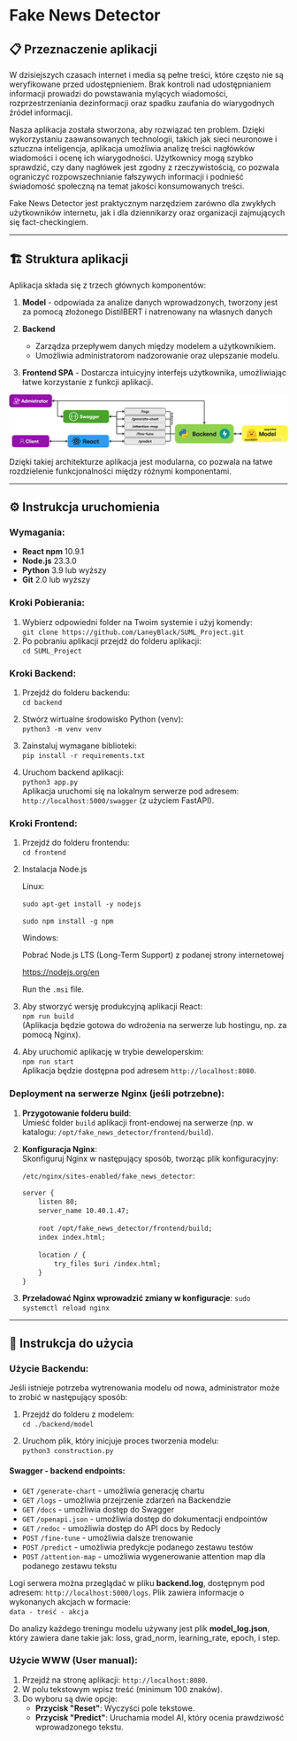 # Fake News Detector  

## 📋 Przeznaczenie aplikacji  
W dzisiejszych czasach internet i media są pełne treści, które często nie są weryfikowane przed udostępnieniem. Brak kontroli nad udostępnianiem informacji prowadzi do powstawania mylących wiadomości, rozprzestrzeniania dezinformacji oraz spadku zaufania do wiarygodnych źródeł informacji.  

Nasza aplikacja została stworzona, aby rozwiązać ten problem. Dzięki wykorzystaniu zaawansowanych technologii, takich jak sieci neuronowe i sztuczna inteligencja, aplikacja umożliwia analizę treści nagłówków wiadomości i ocenę ich wiarygodności. Użytkownicy mogą szybko sprawdzić, czy dany nagłówek jest zgodny z rzeczywistością, co pozwala ograniczyć rozpowszechnianie fałszywych informacji i podnieść świadomość społeczną na temat jakości konsumowanych treści.  

Fake News Detector jest praktycznym narzędziem zarówno dla zwykłych użytkowników internetu, jak i dla dziennikarzy oraz organizacji zajmujących się fact-checkingiem.  

---

## 🏗️ Struktura aplikacji  
Aplikacja składa się z trzech głównych komponentów:  

1. **Model** - odpowiada za analize danych wprowadzonych, tworzony jest za pomocą złożonego DistilBERT i natrenowany na własnych danych  

2. **Backend**  
   - Zarządza przepływem danych między modelem a użytkownikiem.  
   - Umożliwia administratorom nadzorowanie oraz ulepszanie modelu.  

3. **Frontend SPA** - Dostarcza intuicyjny interfejs użytkownika, umożliwiając łatwe korzystanie z funkcji aplikacji.  

![img.png](img.png)

Dzięki takiej architekturze aplikacja jest modularna, co pozwala na łatwe rozdzielenie funkcjonalności między różnymi komponentami.

---

## ⚙️ Instrukcja uruchomienia  

### Wymagania:  
- **React npm** 10.9.1  
- **Node.js** 23.3.0  
- **Python** 3.9 lub wyższy  
- **Git** 2.0 lub wyższy

### Kroki Pobierania:

1. Wybierz odpowiedni folder na Twoim systemie i użyj komendy:  
   `git clone https://github.com/LaneyBlack/SUML_Project.git`
2. Po pobraniu aplikacji przejdź do folderu aplikacji:  
   `cd SUML_Project`

### Kroki Backend:

1. Przejdź do folderu backendu:  
   `cd backend`

2. Stwórz wirtualne środowisko Python (venv):  
   `python3 -m venv venv`

3. Zainstaluj wymagane biblioteki:  
   `pip install -r requirements.txt`

4. Uruchom backend aplikacji:  
   `python3 app.py`  
   Aplikacja uruchomi się na lokalnym serwerze pod adresem: `http://localhost:5000/swagger` (z użyciem FastAPI).

### Kroki Frontend:

1. Przejdź do folderu frontendu:  
   `cd frontend`

2. Instalacja Node.js

   Linux:
   
   `sudo apt-get install -y nodejs`
   
   `sudo npm install -g npm`

   Windows:
   
   Pobrać Node.js LTS (Long-Term Support) z podanej strony internetowej 
   
   https://nodejs.org/en

   Run the `.msi` file.


3. Aby stworzyć wersję produkcyjną aplikacji React:  
   `npm run build`  
   (Aplikacja będzie gotowa do wdrożenia na serwerze lub hostingu, np. za pomocą Nginx).

4. Aby uruchomić aplikację w trybie deweloperskim:  
   `npm run start`  
   Aplikacja będzie dostępna pod adresem `http://localhost:8080`.

### Deployment na serwerze Nginx (jeśli potrzebne):

1. **Przygotowanie folderu build**:  
   Umieść folder `build` aplikacji front-endowej na serwerze (np. w katalogu: `/opt/fake_news_detector/frontend/build`).

2. **Konfiguracja Nginx**:  
   Skonfiguruj Nginx w następujący sposób, tworząc plik konfiguracyjny:

   `/etc/nginx/sites-enabled/fake_news_detector`:  
   ```nginx
   server {
       listen 80;
       server_name 10.40.1.47;

       root /opt/fake_news_detector/frontend/build;
       index index.html;

       location / {
           try_files $uri /index.html;
       }
   }
   
3. **Przeładować Nginx wprowadzić zmiany w konfiguracje**:
`sudo systemctl reload nginx`

---

## 🚀 Instrukcja do użycia

### Użycie Backendu:

Jeśli istnieje potrzeba wytrenowania modelu od nowa, administrator może to zrobić w następujący sposób:

1. Przejdź do folderu z modelem:  
   `cd ./backend/model`

2. Uruchom plik, który inicjuje proces tworzenia modelu:  
   `python3 construction.py`

#### Swagger - backend endpoints:

- `GET` `/generate-chart` - umożliwia generację chartu
- `GET` `/logs` - umożliwia przejrzenie zdarzeń na Backendzie
- `GET` `/docs` - umożliwia dostęp do Swagger 
- `GET` `/openapi.json` - umożliwia dostęp do dokumentacji endpointów
- `GET` `/redoc` - umożliwia dostęp do API docs by Redocly
- `POST` `/fine-tune` - umożliwia dalsze trenowanie 
- `POST` `/predict` - umożliwia predykcje podanego zestawu testów 
- `POST` `/attention-map` - umożliwia wygenerowanie attention map dla podanego zestawu tekstu


Logi serwera można przeglądać w pliku **backend.log**, dostępnym pod adresem: `http://localhost:5000/logs`. Plik zawiera informacje o wykonanych akcjach w formacie:  
`data - treść - akcja`

Do analizy każdego treningu modelu używany jest plik **model_log.json**, który zawiera dane takie jak: loss, grad_norm, learning_rate, epoch, i step.

### Użycie WWW (User manual):

1. Przejdź na stronę aplikacji: `http://localhost:8080`.
2. W polu tekstowym wpisz treść (minimum 100 znaków).
3. Do wyboru są dwie opcje:
   - **Przycisk "Reset"**: Wyczyści pole tekstowe.
   - **Przycisk "Predict"**: Uruchamia model AI, który ocenia prawdziwość wprowadzonego tekstu.



